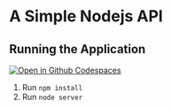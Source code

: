 # A Simple Nodejs API

## Running the Application

[![Open in Github Codespaces](https://github.com/codespaces/badge.svg) ](https://codespaces.new/sr-torres/simple-node-api)

1. Run `npm install`
2. Run `node server`
